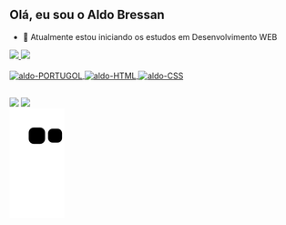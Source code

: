 <h2>Olá, eu sou o Aldo Bressan</h2>

- 🌱 Atualmente estou iniciando os estudos em Desenvolvimento WEB

<div style="display: inline_block">
  <a href="https://www.linkedin.com/in/aldo-bressan">
  <img width="48%" src="https://github-readme-stats.vercel.app/api?username=AldoBre&show_icons=true&theme=dark&include_all_commits=true&count_private=true"/>
  <img width="48%" src="https://github-readme-stats.vercel.app/api/top-langs/?username=AldoBre&layout=compact&langs_count=7&theme=dark"/>
</div>
  
  <div style="display: inline_block"><br>
  <img align="center" alt="aldo-PORTUGOL" height="50" width="55" src="https://user-images.githubusercontent.com/54821932/135734552-aa00d62e-973b-4280-8017-c2ecc13e3692.png">
  <img align="center" alt="aldo-HTML" height="50" width="55" src="https://cdn.jsdelivr.net/gh/devicons/devicon/icons/html5/html5-original-wordmark.svg">
  <img align="center" alt="aldo-CSS" height="50" width="55" src="https://cdn.jsdelivr.net/gh/devicons/devicon/icons/css3/css3-original-wordmark.svg">
</div>  
  
##
  
  <a href ="mailto:aldobresssan@hotmail.com"><img src="https://img.icons8.com/fluency/48/000000/gmail.png"></a>
  <a href="https://www.linkedin.com/in/aldo-bressan" target="_blank"><img src="https://img.icons8.com/color/48/000000/linkedin.png"></a>   
  ![Snake animation](https://github.com/rafaballerini/rafaballerini/blob/output/github-contribution-grid-snake.svg)
 
